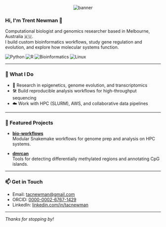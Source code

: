 <!-- Banner image -->
<p align="center">
  <img src="https://github.com/trentnewman/trentnewman/raw/main/banner.png" alt="banner" style="max-width: 100%;">
</p>

<!-- Intro -->
### Hi, I'm Trent Newman 👋  
Computational biologist and genomics researcher based in Melbourne, Australia 🇦🇺.  
I build custom bioinformatics workflows, study gene regulation and evolution, and explore how molecular systems function.

<!-- Badges -->
<p>
  <img alt="Python" src="https://img.shields.io/badge/code-python-blue">
  <img alt="R" src="https://img.shields.io/badge/code-R-lightgrey">
  <img alt="Bioinformatics" src="https://img.shields.io/badge/focus-genomics-green">
  <img alt="Linux" src="https://img.shields.io/badge/platform-linux-blueviolet">
</p>

---

### 🔬 What I Do

- 🧬 Research in epigenetics, genome evolution, and transcriptomics
- 🛠️ Build reproducible analysis workflows for high-throughput sequencing
- ☁️ Work with HPC (SLURM), AWS, and collaborative data pipelines

---

### 🔧 Featured Projects

- **[bio-workflows](https://github.com/trentnewman/bio-workflows)**  
  Modular Snakemake workflows for genome prep and analysis on HPC systems.

- **[dmrcan](https://github.com/trentnewman/dmrcan)**  
  Tools for detecting differentially methylated regions and annotating CpG islands.

---

### 📫 Get in Touch

- Email: [tacnewman@gmail.com](mailto:tacnewman@gmail.com)  
- ORCID: [0000-0002-6767-1429](https://orcid.org/0000-0002-6767-1429)  
- LinkedIn: [linkedin.com/in/tacnewman](https://www.linkedin.com/in/tacnewman)

---

_Thanks for stopping by!_

